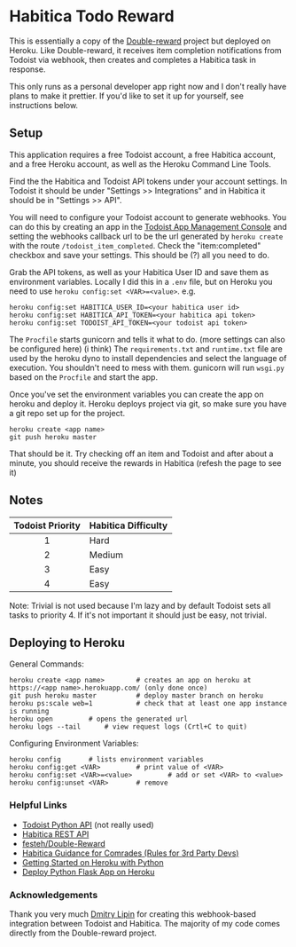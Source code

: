 # Habitica Todo Reward

This is essentially a copy of the [Double-reward](https://github.com/festeh/Double-reward) project but deployed on Heroku. Like Double-reward, it receives item completion notifications from Todoist via webhook, then creates and completes a Habitica task in response. 

This only runs as a personal developer app right now and I don't really have plans to make it prettier. If you'd like to set it up for yourself, see instructions below.

## Setup

This application requires a free Todoist account, a free Habitica account, and a free Heroku account, as well as the Heroku Command Line Tools. 

Find the the Habitica and Todoist API tokens under your account settings. In Todoist it should be under "Settings >> Integrations" and in Habitica it should be in "Settings >> API". 

You will need to configure your Todoist account to generate webhooks. You can do this by creating an app in the [Todoist App Management Console](https://developer.todoist.com/appconsole.html) and setting the webhooks callback url to be the url generated by `heroku create` with the route `/todoist_item_completed`. Check the "item:completed" checkbox and save your settings. This should be (?) all you need to do. 

Grab the API tokens, as well as your Habitica User ID and save them as environment variables. Locally I did this in a `.env` file, but on Heroku you need to use `heroku config:set <VAR>=<value>`. 
e.g.
```
heroku config:set HABITICA_USER_ID=<your habitica user id>
heroku config:set HABITICA_API_TOKEN=<your habitica api token>
heroku config:set TODOIST_API_TOKEN=<your todoist api token>
```

The `Procfile` starts gunicorn and tells it what to do. (more settings can also be configured here) (i think)
The `requirements.txt` and `runtime.txt` file are used by the heroku dyno to install dependencies and select the language of execution. You shouldn't need to mess with them. 
gunicorn will run `wsgi.py` based on the `Procfile` and start the app.

Once you've set the environment variables you can create the app on heroku and deploy it.
Heroku deploys project via git, so make sure you have a git repo set up for the project.
```
heroku create <app name>
git push heroku master
```

That should be it. Try checking off an item and Todoist and after about a minute, you should receive the rewards in Habitica (refesh the page to see it)

## Notes

| Todoist Priority | Habitica Difficulty |
| :---: | :--- |
| 1 | Hard |
| 2 | Medium |
| 3 | Easy |
| 4 | Easy |

Note: Trivial is not used because I'm lazy and by default Todoist sets all tasks to priority 4. If it's not important it should just be easy, not trivial.

## Deploying to Heroku

General Commands:
```
heroku create <app name> 		# creates an app on heroku at https://<app name>.herokuapp.com/ (only done once)
git push heroku master 			# deploy master branch on heroku
heroku ps:scale web=1			# check that at least one app instance is running
heroku open			# opens the generated url
heroku logs --tail 		# view request logs (Crtl+C to quit)
```
Configuring Environment Variables:
```
heroku config 		# lists environment variables
heroku config:get <VAR>			# print value of <VAR>
heroku config:set <VAR>=<value> 		# add or set <VAR> to <value>
heroku config:unset <VAR> 		# remove 
```

### Helpful Links
- [Todoist Python API](https://developer.todoist.com/sync/v8/?python#overview) (not really used)
- [Habitica REST API](https://habitica.com/apidoc/#api-_)
- [festeh/Double-Reward](https://github.com/festeh/Double-reward)
- [Habitica Guidance for Comrades (Rules for 3rd Party Devs)](https://habitica.fandom.com/wiki/Guidance_for_Comrades)
- [Getting Started on Heroku with Python](https://devcenter.heroku.com/articles/getting-started-with-python?singlepage=true#set-up)
- [Deploy Python Flask App on Heroku](https://www.geeksforgeeks.org/deploy-python-flask-app-on-heroku/)

### Acknowledgements

Thank you very much [Dmitry Lipin](https://github.com/festeh) for creating this webhook-based integration between Todoist and Habitica. The majority of my code comes directly from the Double-reward project.